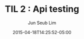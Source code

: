 ---
layout: post
title:  "TIL 2 : Api testing"
date:   2015-04-18T14:25:52-05:00
author: Jun Seub Lim
categories: git
tags:	git
cover:  "/assets/instacode.png"
---